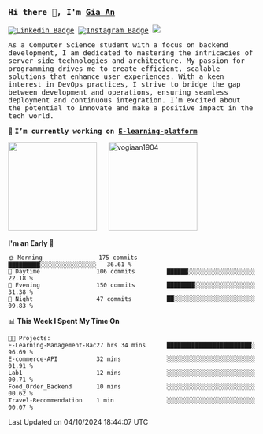 ### <samp>Hi there 👋, I'm <a href="https://www.linkedin.com/in/vogiaan1904/" target="_blank">Gia An</a></samp>

<samp> [![Linkedin Badge](https://img.shields.io/badge/-LinkedIn-0e76a8?style=flat-square&logo=Linkedin&logoColor=white)](https://linkedin.com/in/vogiaan1904)
[![Instagram Badge](https://img.shields.io/badge/-Instagram-e4405f?style=flat-square&logo=Instagram&logoColor=white)](https://instagram.com/_.ja.ann_/) ![](https://komarev.com/ghpvc/?username=vogiaan1904&style=flat-square&base=500)</samp> 

<samp>As a Computer Science student with a focus on backend development, I am dedicated to mastering the intricacies of server-side technologies and architecture. My passion for programming drives me to create efficient, scalable solutions that enhance user experiences. With a keen interest in DevOps practices, I strive to bridge the gap between development and operations, ensuring seamless deployment and continuous integration. I’m excited about the potential to innovate and make a positive impact in the tech world.</samp>

🔭 <samp>**I’m currently working on [E-learning-platform](https://github.com/vogiaan1904/E-Learning-Management-Backend)**</samp>



<div>
  <img height="180em" src="https://github-readme-stats.vercel.app/api/top-langs/?username=vogiaan1904&show_icons=true&hide_border=true&layout=compact&langs_count=10&theme=transparent&include_orgs=true"/>
  &nbsp;&nbsp;&nbsp;&nbsp;
  <img height="180em" src="https://github-readme-stats.vercel.app/api?username=vogiaan1904&show_icons=true&hide_border=true&&count_private=true&include_all_commits=true&theme=transparent&locale=en" alt="vogiaan1904" />
</div>






<!--START_SECTION:waka-->
**I'm an Early 🐤** 

```text
🌞 Morning                175 commits         █████████░░░░░░░░░░░░░░░░   36.61 % 
🌆 Daytime                106 commits         ██████░░░░░░░░░░░░░░░░░░░   22.18 % 
🌃 Evening                150 commits         ████████░░░░░░░░░░░░░░░░░   31.38 % 
🌙 Night                  47 commits          ██░░░░░░░░░░░░░░░░░░░░░░░   09.83 % 
```


📊 **This Week I Spent My Time On** 

```text
🐱‍💻 Projects: 
E-Learning-Management-Bac27 hrs 34 mins      ████████████████████████░   96.69 % 
E-commerce-API           32 mins             ░░░░░░░░░░░░░░░░░░░░░░░░░   01.91 % 
Lab1                     12 mins             ░░░░░░░░░░░░░░░░░░░░░░░░░   00.71 % 
Food_Order_Backend       10 mins             ░░░░░░░░░░░░░░░░░░░░░░░░░   00.62 % 
Travel-Recommendation    1 min               ░░░░░░░░░░░░░░░░░░░░░░░░░   00.07 % 
```


 Last Updated on 04/10/2024 18:44:07 UTC
<!--END_SECTION:waka-->
